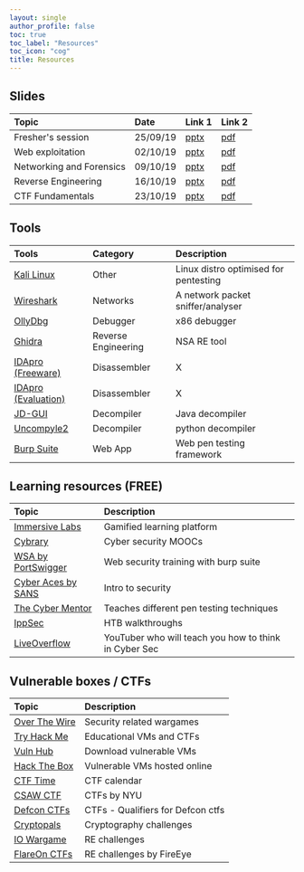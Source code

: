 ```yaml
---
layout: single
author_profile: false
toc: true
toc_label: "Resources"
toc_icon: "cog"
title: Resources 
---
```


## Slides

| Topic  | Date | Link 1 | Link 2 |
|:--------|:-----|:-------|:-------|
| Fresher's session | 25/09/19 | [pptx](https://drive.google.com/open?id=1EjH3fUwpRcj9CamOM_03YdpY5_DNAvSS) | [pdf](https://drive.google.com/file/d/1_feBd7_eHJk9KIFy0njafMqfP-NiTP02/view?usp=sharing) |
| Web exploitation | 02/10/19 | [pptx](https://drive.google.com/file/d/18t87wjQnJvos3y3Aq0zj9XNUVgfcFknQ/view?usp=sharing) | [pdf](https://drive.google.com/file/d/1Q-ZwDmHJ5ZwOtN5TNK0yyGdAf8z4ippj/view?usp=sharing) |
| Networking and Forensics | 09/10/19 | [pptx](https://drive.google.com/file/d/1BgcjrWAFEt7pOqRURU_PdbZXqO0BizK6/view?usp=sharing) | [pdf](https://drive.google.com/file/d/1GnSMFCLk547dSw4F4oYseBL7KQ17v73h/view?usp=sharing) |
| Reverse Engineering | 16/10/19 | [pptx](https://drive.google.com/file/d/1H2zpaitgvVXW6vSR3qA7K34ZEUQElzJm/view?usp=sharing) | [pdf](https://drive.google.com/file/d/1UZTpiIxJsbtIX1HIr_KMg0F9HS6QpLn9/view?usp=sharing) |
| CTF Fundamentals | 23/10/19 | [pptx](x) | [pdf](#) |

## Tools

| Tools  | Category | Description |
|:------|:---------|:------------|
| [Kali Linux](https://www.kali.org/) | Other | Linux distro optimised for pentesting |
| [Wireshark](https://www.wireshark.org/) | Networks | A network packet sniffer/analyser |
| [OllyDbg](http://www.ollydbg.de/) | Debugger | x86 debugger |
| [Ghidra](https://ghidra-sre.org/ ) | Reverse Engineering | NSA RE tool |
| [IDApro (Freeware)](https://www.hex-rays.com/products/ida/support/download_freeware.shtml) | Disassembler | X |
| [IDApro (Evaluation)](https://out7.hex-rays.com/demo/request) | Disassembler | X |
| [JD-GUI](http://java-decompiler.github.io/) | Decompiler | Java decompiler |
| [Uncompyle2](https://github.com/Mysterie/uncompyle2) | Decompiler | python decompiler |
| [Burp Suite](https://portswigger.net/burp) | Web App | Web pen testing framework |

## Learning resources (FREE)

| Topic | Description |
|:-------------------|:------------|
| [Immersive Labs](https://dca.immersivelabs.online/) | Gamified learning platform |
| [Cybrary](https://www.cybrary.it/) | Cyber security MOOCs |
| [WSA by PortSwigger](https://portswigger.net/web-security) | Web security training with burp suite |
| [Cyber Aces by SANS](https://www.cyberaces.org/courses.html) | Intro to security |
| [The Cyber Mentor](https://www.youtube.com/channel/UC0ArlFuFYMpEewyRBzdLHiw) | Teaches different pen testing techniques |
| [IppSec](https://www.youtube.com/channel/UCa6eh7gCkpPo5XXUDfygQQA) | HTB walkthroughs |
| [LiveOverflow](https://liveoverflow.com/) | YouTuber who will teach you how to think in Cyber Sec |

## Vulnerable boxes / CTFs

| Topic | Description |
|:------------------------|:------------|
| [Over The Wire](https://overthewire.org/wargames/) | Security related wargames |
| [Try Hack Me](https://tryhackme.com/dashboard) | Educational VMs and CTFs |
| [Vuln Hub](https://www.vulnhub.com/) | Download vulnerable VMs |
| [Hack The Box](https://www.hackthebox.eu/home) | Vulnerable VMs hosted online |
| [CTF Time](https://ctftime.org/event/list/upcoming) | CTF calendar |
| [CSAW CTF](https://365.csaw.io/) | CTFs by NYU |
| [Defcon CTFs](https://ctftime.org/ctf/1/) | CTFs - Qualifiers for Defcon ctfs |
| [Cryptopals](https://cryptopals.com/) | Cryptography challenges |
| [IO Wargame](https://io.netgarage.org/) | RE challenges |
| [FlareOn CTFs](http://flare-on.com/) | RE challenges by FireEye |
